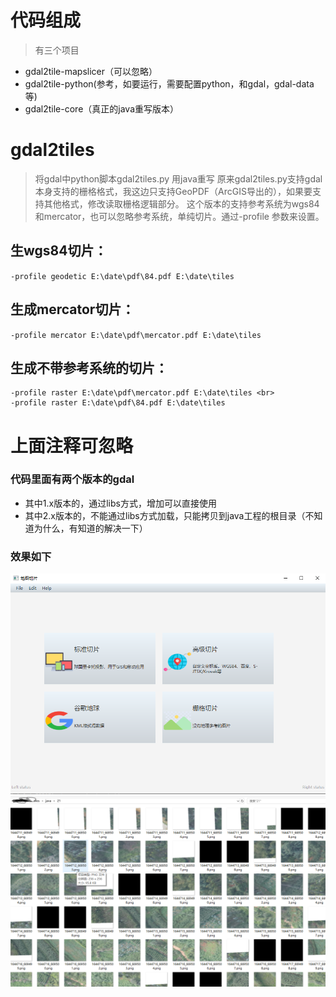 # 代码组成
> 有三个项目<br>
* gdal2tile-mapslicer（可以忽略）<br>
* gdal2tile-python(参考，如要运行，需要配置python，和gdal，gdal-data等)<br>
* gdal2tile-core（真正的java重写版本）

# gdal2tiles

> 将gdal中python脚本gdal2tiles.py 用java重写
> 原来gdal2tiles.py支持gdal本身支持的栅格格式，我这边只支持GeoPDF（ArcGIS导出的），如果要支持其他格式，修改读取栅格逻辑部分。
> 这个版本的支持参考系统为wgs84和mercator，也可以忽略参考系统，单纯切片。通过-profile 参数来设置。

## 生wgs84切片：<br>
`-profile geodetic E:\date\pdf\84.pdf E:\date\tiles`

## 生成mercator切片：<br>
`-profile mercator E:\date\pdf\mercator.pdf E:\date\tiles`

## 生成不带参考系统的切片：<br>
```
-profile raster E:\date\pdf\mercator.pdf E:\date\tiles <br>
-profile raster E:\date\pdf\84.pdf E:\date\tiles
```


# 上面注释可忽略

### 代码里面有两个版本的gdal

* 其中1.x版本的，通过libs方式，增加可以直接使用
* 其中2.x版本的，不能通过libs方式加载，只能拷贝到java工程的根目录（不知道为什么，有知道的解决一下）
### 效果如下
![界面截图](asset/img1.png)
![切片截图](asset/img2.png)
